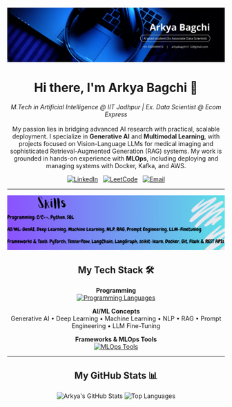 <p align="center">
  <img src="./profile_banner.png" alt="Arkya Jyoti Bagchi Banner">
</p>

<h1 align="center">Hi there, I'm Arkya Bagchi 👋</h1>
<p align="center">
  <em>M.Tech in Artificial Intelligence @ IIT Jodhpur | Ex. Data Scientist @ Ecom Express</em>
  <br><br>
  My passion lies in bridging advanced AI research with practical, scalable deployment. I specialize in <b>Generative AI</b> and <b>Multimodal Learning</b>, with projects focused on Vision-Language LLMs for medical imaging and sophisticated Retrieval-Augmented Generation (RAG) systems. My work is grounded in hands-on experience with <b>MLOps</b>, including deploying and managing systems with Docker, Kafka, and AWS.
</p>

<p align="center">
  <a href="https://www.linkedin.com/in/arkya-bagchi-11018461/"><img src="https://img.shields.io/badge/LinkedIn-0077B5?style=for-the-badge&logo=linkedin&logoColor=white" alt="LinkedIn"></a> &nbsp;
  <a href="https://leetcode.com/u/arkya/"><img src="https://img.shields.io/badge/LeetCode-FFA116?style=for-the-badge&logo=leetcode&logoColor=black" alt="LeetCode"></a> &nbsp;
  <a href="mailto:arkyabagchi1112@gmail.com"><img src="https://img.shields.io/badge/Email-D14836?style=for-the-badge&logo=gmail&logoColor=white" alt="Email"></a>
</p>

<hr>

<p align="center">
  <img src="./skils.png" alt="My Skills">
</p>

<h2 align="center">My Tech Stack 🛠️</h2>

<p align="center">
  <b>Programming</b><br>
  <a href="#"><img src="https://skillicons.dev/icons?i=c,cpp,python,sql" alt="Programming Languages"></a>
</p>

<p align="center">
  <b>AI/ML Concepts</b><br>
  Generative AI • Deep Learning • Machine Learning • NLP • RAG • Prompt Engineering • LLM Fine-Tuning
</p>

<p align="center">
  <b>Frameworks & MLOps Tools</b><br>
  <a href="#"><img src="https://skillicons.dev/icons?i=docker,kubernetes,kafka,flink,prometheus,grafana,git,aws,fastapi,gcp, pytorch" alt="MLOps Tools"></a>
</p>

<hr>

<h2 align="center">My GitHub Stats 📊</h2>
<p align="center">
  <img src="https://github-readme-stats.vercel.app/api?username=arkya-art&show_icons=true&theme=tokyonight&count_private=true&hide_border=true" alt="Arkya's GitHub Stats">
  <img src="https://github-readme-stats.vercel.app/api/top-langs/?username=arkya-art&layout=compact&theme=tokyonight&hide_border=true" alt="Top Languages">
</p>